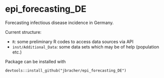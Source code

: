 # epi_forecasting_DE

Forecasting infectious disease incidence in Germany.

Current structure:

- `R`: some preliminary R codes to access data sources via API
- `inst/Additional_Data`: some data sets which may be of help (population etc.)

Package can be installed with
```
devtools::install_github("jbracher/epi_forecasting_DE")
```